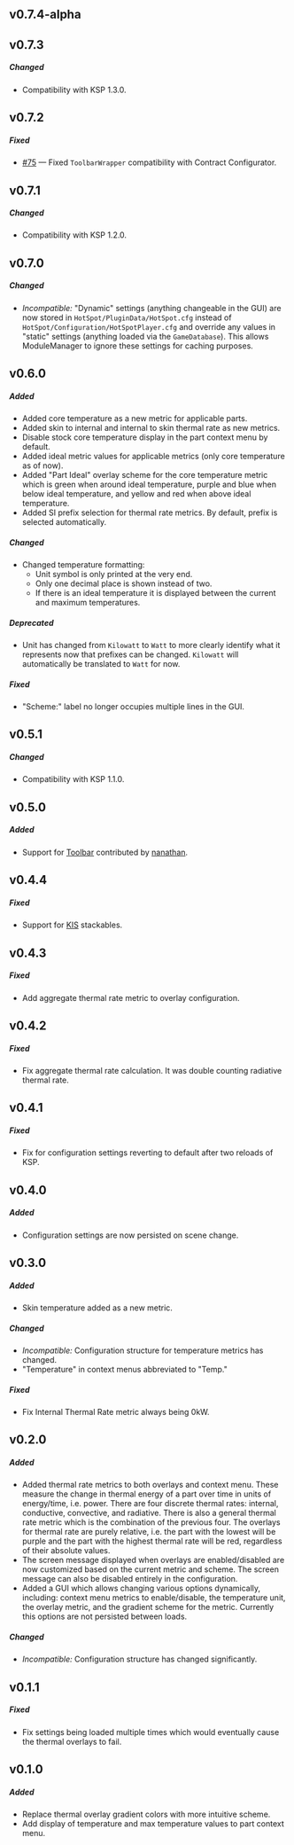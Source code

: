 ## v0.7.4-alpha

## v0.7.3
##### Changed
- Compatibility with KSP 1.3.0.

## v0.7.2
##### Fixed
- [#75](https://github.com/Apokee/HotSpot/issues/75) &mdash; Fixed `ToolbarWrapper` compatibility with Contract Configurator.

## v0.7.1
##### Changed
- Compatibility with KSP 1.2.0.

## v0.7.0
##### Changed
- *Incompatible:* "Dynamic" settings (anything changeable in the GUI) are now stored in
  `HotSpot/PluginData/HotSpot.cfg` instead of `HotSpot/Configuration/HotSpotPlayer.cfg` and override any values in
  "static" settings (anything loaded via the `GameDatabase`). This allows ModuleManager to ignore these settings for
  caching purposes.

## v0.6.0
##### Added
- Added core temperature as a new metric for applicable parts.
- Added skin to internal and internal to skin thermal rate as new metrics.
- Disable stock core temperature display in the part context menu by default.
- Added ideal metric values for applicable metrics (only core temperature as of now).
- Added "Part Ideal" overlay scheme for the core temperature metric which is green when around ideal temperature,
  purple and blue when below ideal temperature, and yellow and red when above ideal temperature.
- Added SI prefix selection for thermal rate metrics. By default, prefix is selected automatically.

##### Changed
- Changed temperature formatting:
  - Unit symbol is only printed at the very end.
  - Only one decimal place is shown instead of two.
  - If there is an ideal temperature it is displayed between the current and maximum temperatures.

##### Deprecated
- Unit has changed from `Kilowatt` to `Watt` to more clearly identify what it represents now that prefixes can be
  changed. `Kilowatt` will automatically be translated to `Watt` for now.

##### Fixed
- "Scheme:" label no longer occupies multiple lines in the GUI.

## v0.5.1
##### Changed
- Compatibility with KSP 1.1.0.

## v0.5.0
##### Added
- Support for [Toolbar](http://forum.kerbalspaceprogram.com/index.php?/topic/55420-/) contributed by
  [nanathan](https://github.com/nanathan).

## v0.4.4
##### Fixed
- Support for [KIS](http://forum.kerbalspaceprogram.com/threads/113111) stackables.

## v0.4.3
##### Fixed
- Add aggregate thermal rate metric to overlay configuration.

## v0.4.2
##### Fixed
- Fix aggregate thermal rate calculation. It was double counting radiative thermal rate.

## v0.4.1
##### Fixed
- Fix for configuration settings reverting to default after two reloads of KSP.

## v0.4.0
##### Added
- Configuration settings are now persisted on scene change.

## v0.3.0
##### Added
- Skin temperature added as a new metric.

##### Changed
- *Incompatible:* Configuration structure for temperature metrics has changed.
- "Temperature" in context menus abbreviated to "Temp."

##### Fixed
- Fix Internal Thermal Rate metric always being 0kW.

## v0.2.0
##### Added
- Added thermal rate metrics to both overlays and context menu. These measure the change in thermal energy of a part
  over time in units of energy/time, i.e. power. There are four discrete thermal rates: internal, conductive,
  convective, and radiative. There is also a general thermal rate metric which is the combination of the previous
  four. The overlays for thermal rate are purely relative, i.e. the part with the lowest will be purple and the part
  with the highest thermal rate will be red, regardless of their absolute values.
- The screen message displayed when overlays are enabled/disabled are now customized based on the current metric and
  scheme. The screen message can also be disabled entirely in the configuration.
- Added a GUI which allows changing various options dynamically, including: context menu metrics to enable/disable,
  the temperature unit, the overlay metric, and the gradient scheme for the metric. Currently this options are not
  persisted between loads.

##### Changed
- *Incompatible:* Configuration structure has changed significantly.

## v0.1.1
##### Fixed
- Fix settings being loaded multiple times which would eventually cause the thermal overlays to fail.

## v0.1.0
##### Added
- Replace thermal overlay gradient colors with more intuitive scheme.
- Add display of temperature and max temperature values to part context menu.
